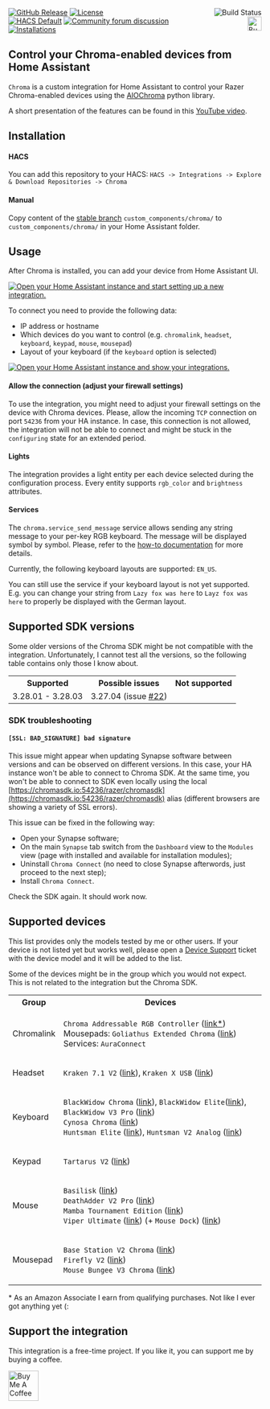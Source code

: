 [![GitHub Release](https://img.shields.io/github/release/Vaskivskyi/ha-chroma.svg?style=for-the-badge&color=blue)](https://github.com/Vaskivskyi/ha-chroma/releases) [![License](https://img.shields.io/github/license/Vaskivskyi/ha-chroma.svg?style=for-the-badge&color=yellow)](LICENSE)<a href="https://github.com/Vaskivskyi/ha-chroma/actions/workflows/build.yaml"><img src="https://img.shields.io/github/actions/workflow/status/Vaskivskyi/ha-chroma/build.yaml?branch=main&style=for-the-badge" alt="Build Status" align="right" /></a><br/>
[![HACS Default](https://img.shields.io/badge/HACS-default-blue.svg?style=for-the-badge)](https://hacs.xyz) [![Community forum discussion](https://img.shields.io/badge/COMMUNITY-FORUM-success?style=for-the-badge&color=yellow)](https://community.home-assistant.io/t/custom-component-chroma-integration-control-your-rgb/464511)<a href="https://www.buymeacoffee.com/vaskivskyi" target="_blank"><img src="https://asusrouter.vaskivskyi.com/BuyMeACoffee.png" alt="Buy Me A Coffee" style="height: 28px !important;" align="right" /></a><br/>
[![Installations](https://img.shields.io/endpoint?url=https://ha-analytics.vaskivskyi.com/badges/chroma/total.json&style=for-the-badge&color=blue)](https://github.com/Vaskivskyi/ha-custom-analytics)

## Control your Chroma-enabled devices from Home Assistant

`Chroma` is a custom integration for Home Assistant to control your Razer Chroma-enabled devices using the [AIOChroma](https://github.com/Vaskivskyi/aiochroma) python library.

A short presentation of the features can be found in this [YouTube video](https://www.youtube.com/watch?v=ytdS9JUWSb4).

## Installation

#### HACS

You can add this repository to your HACS:
`HACS -> Integrations -> Explore & Download Repositories -> Chroma`

#### Manual

Copy content of the [stable branch](https://github.com/Vaskivskyi/ha-chroma/tree/stable) `custom_components/chroma/` to `custom_components/chroma/` in your Home Assistant folder.

## Usage

After Chroma is installed, you can add your device from Home Assistant UI.

[![Open your Home Assistant instance and start setting up a new integration.](https://my.home-assistant.io/badges/config_flow_start.svg)](https://my.home-assistant.io/redirect/config_flow_start/?domain=chroma)

To connect you need to provide the following data:
- IP address or hostname
- Which devices do you want to control (e.g. `chromalink`, `headset`, `keyboard`, `keypad`, `mouse`, `mousepad`)
- Layout of your keyboard (if the `keyboard` option is selected)

[![Open your Home Assistant instance and show your integrations.](https://my.home-assistant.io/badges/integrations.svg)](https://my.home-assistant.io/redirect/integrations/)

#### Allow the connection (adjust your firewall settings)

To use the integration, you might need to adjust your firewall settings on the device with Chroma devices. Please, allow the incoming `TCP` connection on port `54236` from your HA instance. In case, this connection is not allowed, the integration will not be able to connect and might be stuck in the `configuring` state for an extended period.

#### Lights

The integration provides a light entity per each device selected during the configuration process. Every entity supports `rgb_color` and `brightness` attributes.

#### Services

The `chroma.service_send_message` service allows sending any string message to your per-key RGB keyboard. The message will be displayed symbol by symbol. Please, refer to the [how-to documentation](https://github.com/Vaskivskyi/ha-chroma/blob/main/docs/how-to.md) for more details.

Currently, the following keyboard layouts are supported: `EN_US`.

You can still use the service if your keyboard layout is not yet supported. E.g. you can change your string from `Lazy fox was here` to `Layz fox was here` to properly be displayed with the German layout.

## Supported SDK versions

Some older versions of the Chroma SDK might be not compatible with the integration. Unfortunately, I cannot test all the versions, so the following table contains only those I know about.

<table>
<tr><th>Supported</th><th>Possible issues</th><th>Not supported</th></tr>
<tr><td>
3.28.01 - 3.28.03
</td><td>
3.27.04 (issue <a href="https://github.com/Vaskivskyi/ha-chroma/issues/22">#22</a>)
</td><td>

</td></tr>
</table>

### SDK troubleshooting

#### `[SSL: BAD_SIGNATURE] bad signature`
This issue might appear when updating Synapse software between versions and can be observed on different versions. In this case, your HA instance won't be able to connect to Chroma SDK. At the same time, you won't be able to connect to SDK even locally using the local [https://chromasdk.io:54236/razer/chromasdk](https://chromasdk.io:54236/razer/chromasdk) alias (different browsers are showing a variety of SSL errors).

 This issue can be fixed in the following way:
- Open your Synapse software;
- On the main `Synapse` tab switch from the `Dashboard` view to the `Modules` view (page with installed and available for installation modules);
- Uninstall `Chroma Connect` (no need to close Synapse afterwords, just proceed to the next step);
- Install `Chroma Connect`.

Check the SDK again. It should work now.

## Supported devices

This list provides only the models tested by me or other users. If your device is not listed yet but works well, please open a [Device Support](https://github.com/Vaskivskyi/ha-chroma/issues/new/choose) ticket with the device model and it will be added to the list.

Some of the devices might be in the group which you would not expect. This is not related to the integration but the Chroma SDK.

<table>

<tr><th>Group</th><th>Devices</th></tr>

<tr><td>Chromalink</td><td>

`Chroma Addressable RGB Controller` (<a href="https://amzn.to/3WyMNzb" rel="nofollow sponsored" target="_blank">link*</a>)<br />
Mousepads: `Goliathus Extended Chroma` (<a href="https://amzn.to/3Gudkbl" rel="nofollow sponsored" target="_blank">link</a>)<br/>
Services: `AuraConnect`

</td></tr>

<tr><td>Headset</td><td>

`Kraken 7.1 V2` (<a href="https://amzn.to/3G78AqG" rel="nofollow sponsored" target="_blank">link</a>), `Kraken X USB` (<a href="https://amzn.to/3Z1QUWk" rel="nofollow sponsored" target="_blank">link</a>)

</td></tr>

<tr><td>Keyboard</td><td>

`BlackWidow Chroma` (<a href="https://amzn.to/3hWc7QU" rel="nofollow sponsored" target="_blank">link</a>), `BlackWidow Elite`(<a href="https://amzn.to/3NFzSJy" rel="nofollow sponsored" target="_blank">link</a>), `BlackWidow V3 Pro` (<a href="https://amzn.to/3i58M1Q" rel="nofollow sponsored" target="_blank">link</a>)<br/>
`Cynosa Chroma` (<a href="https://amzn.to/3VFbI2S" rel="nofollow sponsored" target="_blank">link</a>)<br />
`Huntsman Elite` (<a href="https://amzn.to/3C8fhb1" rel="nofollow sponsored" target="_blank">link</a>), `Huntsman V2 Analog` (<a href="https://amzn.to/3YbKink" rel="nofollow sponsored" target="_blank">link</a>)

</td></tr>

<tr><td>Keypad</td><td>

`Tartarus V2` (<a href="https://amzn.to/3RUYVuq" rel="nofollow sponsored" target="_blank">link</a>)

</td></tr>

<tr><td>Mouse</td><td>

`Basilisk` (<a href="https://amzn.to/3jDzfE4" rel="nofollow sponsored" target="_blank">link</a>)<br/>
`DeathAdder V2 Pro` (<a href="https://amzn.to/3jEJBnl" rel="nofollow sponsored" target="_blank">link</a>)<br/>
`Mamba Tournament Edition` (<a href="https://amzn.to/3WCAguA" rel="nofollow sponsored" target="_blank">link</a>)<br/>
`Viper Ultimate` (<a href="https://amzn.to/3G5kRMu" rel="nofollow sponsored" target="_blank">link</a>) (+ `Mouse Dock`) (<a href="https://amzn.to/3YXCyWN" rel="nofollow sponsored" target="_blank">link</a>)
</td></tr>

<tr><td>Mousepad</td><td>

`Base Station V2 Chroma` (<a href="https://amzn.to/3x7NxjS" rel="nofollow sponsored" target="_blank">link</a>)<br />
`Firefly V2` (<a href="https://amzn.to/3FYiAm0" rel="nofollow sponsored" target="_blank">link</a>)<br />
`Mouse Bungee V3 Chroma` (<a href="https://amzn.to/3ImsEbg" rel="nofollow sponsored" target="_blank">link</a>)

</td></tr>

</table>
* As an Amazon Associate I earn from qualifying purchases. Not like I ever got anything yet (:

## Support the integration

This integration is a free-time project. If you like it, you can support me by buying a coffee.

<a href="https://www.buymeacoffee.com/vaskivskyi" target="_blank"><img src="https://asusrouter.vaskivskyi.com/BuyMeACoffee.png" alt="Buy Me A Coffee" style="height: 60px !important;"></a>
